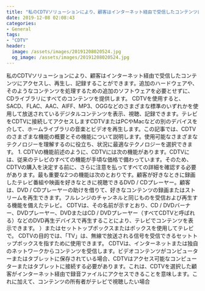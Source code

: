 ```yaml
---
title: "私のCDTVソリューションにより、顧客はインターネット経由で受信したコンテンツにアクセスし、再生し、記録することができます。"
date: 2019-12-08 02:08:43
categories:
- General
tags:
- "CDTV"
header:
  image: /assets/images/20191208020524.jpg
  og_image: /assets/images/20191208020524.jpg
---
```


私のCDTVソリューションにより、顧客はインターネット経由で受信したコンテンツにアクセスし、再生し、記録することができます。追加のハードウェアや、そのようなコンテンツを処理するための追加のソフトウェアを必要とせずに、CDライブラリにすべてのコンテンツを提供します。 CDTVを使用すると、SACD、FLAC、AAC、AIFF、MP3、OGGなどのさまざまな標準のいずれかを使用して放送されているデジタルコンテンツを表示、視聴、記録できます。テレビをCDTVに接続してアクセスしますCDTVまたはPCやMacなどの別のデバイスを介して、ホームライブラリの音楽とビデオを再生します。この記事では、CDTVのさまざまな機能の概要とその機能について説明します。使用可能なさまざまなテクノロジーを理解するのに役立ち、状況に最適なテクノロジーを選択できます。 1. CDTVの機能前述のように、CDTVには次の機能があります。CDTVには、従来のテレビのすべての機能が手頃な価格で備わっています。そのため、CDTVの購入を決定する前に、さらに注意を払ってすべての詳細を確認する必要があります。最も重要な2つの機能は次のとおりです。顧客が好きなときに録画したテレビ番組や映画を好きなときに視聴できるDVD / CDプレーヤー。顧客は、DVD / CDプレーヤーの助けを借りて、好きなコンテンツの録画またはストリームを再生できます。フルレンジのチャンネルと同じものを受信および再生する機能を備えたテレビ。 CDTVは、その名前が示すとおり、CD / DVDバーナー、DVDプレーヤー、DVDまたはCD / DVDプレーヤー（すべてCDTVと呼ばれる）などのDVD再生デバイスで再生することにより、テレビでコンテンツを表示できます。 ）またはセットトップボックスまたはボックスを使用してテレビで。 CDTVの目的では、「TV」は、無線で放送される信号を受信できるセットトップボックスを指すために使用できます。 CDTVは、インターネットまたは独自のネットワークからコンテンツを受信します。ビデオコンテンツがコンピューターまたはタブレットに保存されている場合、CDTVはアクセス可能なコンピューターまたはタブレットに接続する必要があります。これは、CDTVを選択した顧客がインターネット経由で録音ファイルにアクセスできることを意味します。これに加えて、コンテンツの所有者がテレビで視聴したい場合

